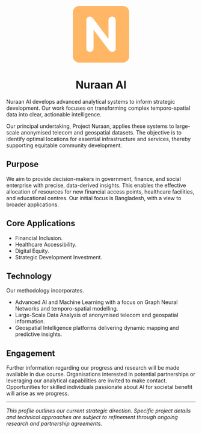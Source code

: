 <p align="center">
  <img src="/profile/nuraan-logo.png" alt="Nuraan AI Logo" width="150"/>
</p>
<h1 align="center">Nuraan AI</h1>

Nuraan AI develops advanced analytical systems to inform strategic development. Our work focuses on transforming complex temporo-spatial data into clear, actionable intelligence.

Our principal undertaking, Project Nuraan, applies these systems to large-scale anonymised telecom and geospatial datasets. The objective is to identify optimal locations for essential infrastructure and services, thereby supporting equitable community development.

## Purpose

We aim to provide decision-makers in government, finance, and social enterprise with precise, data-derived insights. This enables the effective allocation of resources for new financial access points, healthcare facilities, and educational centres. Our initial focus is Bangladesh, with a view to broader applications.

## Core Applications
*   Financial Inclusion.
*   Healthcare Accessibility.
*   Digital Equity.
*   Strategic Development Investment.

## Technology
Our methodology incorporates.
*   Advanced AI and Machine Learning with a focus on Graph Neural Networks and temporo-spatial modelling.
*   Large-Scale Data Analysis of anonymised telecom and geospatial information.
*   Geospatial Intelligence platforms delivering dynamic mapping and predictive insights.
  
## Engagement
Further information regarding our progress and research will be made available in due course. Organisations interested in potential partnerships or leveraging our analytical capabilities are invited to make contact. Opportunities for skilled individuals passionate about AI for societal benefit will arise as we progress.

---
*This profile outlines our current strategic direction. Specific project details and technical approaches are subject to refinement through ongoing research and partnership agreements.*
